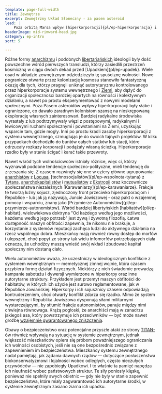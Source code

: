 ```yaml
---
template: page-full-width
title: Zewnętrze
excerpt: Zewnętrzny Układ Słoneczny - za pasem asteroid
lead: |
    Poza orbitą Marsa wpływ [hiperkorporacji]{pl/ep-hiperkorporacja} i [Konsorcjum Planetarnego]{pl/ep-konsorcjum-planetarne} jest znacznie bardziej ograniczony. Z wyjątkiem ściśle autorytarnej [Republiki Jowiszowej]{pl/ep-republika-jowiszowa}, mieszkańcy układu zewnętrznego mają znacznie więcej swobody niż ci żyjący w u[kładzie wewnętrznym]{pl/ep-wewnetrze}. Jednak nawet tutaj walka między pragnieniem wolności a tęsknotą za bezpieczeństwem stanowi ważną część dyskursu politycznego.
headerImage: mid-rimward-head.jpg
category: ep-intro
sort: 5

---
```

Różne formy [anarchizmu](https://pl.wikipedia.org/wiki/Anarchizm) i podobnych [libertariańskich](https://pl.wikipedia.org/wiki/Libertarianizm) ideologii były dość powszechne wśród pierwszych transludzi, którzy zasiedlili przestrzeń kosmiczną w ciągu dwóch dekad przed [Upadkiem]{pl/ep-upadek}. Wiele osad w układzie zewnętrznym odziedziczyło tę spuściznę wolności. Nowe pogranicze otwarte przez kolonizację kosmosu stanowiło fantastyczną okazję dla tych, którzy pragnęli uniknąć autorytaryzmu kontrolowanego przez hiperkorporacje systemu wewnętrznego i [Ziemi](#), aby dążyć do organizacji społeczności bardziej opartych na równości i kolektywnym działaniu, a nawet po prostu eksperymentować z nowymi modelami społecznymi. Poza Pasem asteroidów wpływy hiperkorporacji były słabe i ograniczone, co dawało zaradnym kolonistom szansę na nieskrępowaną eksplorację własnych zainteresowań. Bardziej radykalne środowiska wyrastały z lub podtrzymywały więzi z postępowymi, radykalnymi i lewicowymi ruchami społecznymi i powstaniami na Ziemi, uzyskując wsparcie tam, gdzie mogły. Inni po prostu kradli zasoby hiperkorporacji z systemu wewnętrznego, szmuglując je do swoich tajnych projektów. W kilku przypadkach dochodziło do buntów całych statków lub stacji, które odrzucały rozkazy korporacji i podążały własną ścieżką. Hiperkorporacje rzadko były w stanie ścigać i karać takie przewroty.

Nawet wśród tych wolnościowców istniały różnice, więc ci, którzy wyznawali podobne tendencje społeczno-polityczne, mieli tendencję do zrzeszania się. Z czasem rozwinęły się one w cztery główne ugrupowania: [anarchistów](#) z [Locusa](#), [technosocjalistów]{pl/ep-wspolnota-tytana} z [Tytana](#), [anarchokapitalistów](https://pl.wikipedia.org/wiki/Anarchokapitalizm) i [mutualistów](https://pl.wikipedia.org/wiki/Mutualizm_(ekonomia)) z [Ekstropii](#) oraz koczownicze społeczeństwa niezależnych [Karawaniarzy]{pl/ep-karawaniarze}. Frakcje te tworzą luźny sojusz, zjednoczony front przeciwko hiperkorporacjom i Republice - lub jak ją nazywają, Juncie Jowiszowej - oraz pakt o wzajemnej pomocy i wsparciu, znany jako [Przymierze Autonomistów]{pl/ep-przymierze-autonomistow}. Wśród bardziej libertyńskich [habitatów]{pl/ep-habitat}, wielowiekowa doktryna "Od każdego według jego możliwości, każdemu według jego potrzeb" jest żywą i żywotną filozofią. Łatwa dostępność maszyn obfitości zapewnia, że nikomu nie brakuje, a korzystanie z systemów reputacji zachęca ludzi do aktywnego działania na rzecz wspólnego dobra. Mieszkańcy mają również równy dostęp do morfów i ulepszeń, choć popyt ze strony tak wielu infomorfów potrzebujących ciała oznacza, że uchodźcy muszą wnieść swój wkład i zbudować kapitał społeczny nim dostaną ciało. 

Wielu autonomistów uważa, że uczestniczy w ideologicznym konflikcie z systemem wewnętrznym — memetycznej zimnej wojnie, która czasem przybiera formę działań fizycznych. Niektórzy z nich świadomie prowadzą kampanie sabotażu i dywersji wymierzone w hiperkorpy oraz inne autorytarne struktury. Przykładem jest przemyt maszyn obfitości do habitatów, w których ich użycie jest surowo reglamentowane, jak w Republice Jowiańskiej. Hiperkorpy i ich sojusznicy czasem odpowiadają kontruderzeniem, choć otwarty konflikt zdarza się rzadko. Mimo że system wewnętrzny i Republika Jowiszowa dysponują siłami militarnymi wystarczającymi, by stłumić frakcje autonomistów, panuje między nimi chwiejna równowaga. Krążą pogłoski, że anarchiści mają w zanadrzu jakiegoś asa, który powstrzymuje ich przeciwników — być może nawet groźbę [wzajemnie gwarantowanego zniszczenia](https://pl.wikipedia.org/wiki/Mutual_assured_destruction).

Obawy o bezpieczeństwo oraz potencjalne przyszłe ataki ze strony [TITAN-ów](#) również wpływają na sytuację w systemie zewnętrznym, jednak większość mieszkańców opiera się próbom poważniejszego ograniczania ich wolności osobistych, jeśli nie są one bezpośrednio związane z zapewnieniem im bezpieczeństwa. Mieszkańcy systemu zewnętrznego nadal pamiętają, jak żądania dawnych rządów — dotyczące posłuszeństwa biokonserwatyzmowi i lojalności wobec odległych, często nieczułych przywódców — nie zapobiegły Upadkowi. I to właśnie ta pamięć napędza ich nieufność wobec państwowych struktur. Te siły poniosły klęskę, ponieważ nie spełniły swych obietnic — gdy nie były w stanie zapewnić bezpieczeństwa, które miały zagwarantować ich autorytarne środki, w systemie zewnętrznym zasiano ziarna ich upadku.
